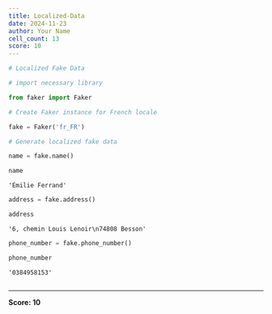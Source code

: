 ```yaml
---
title: Localized-Data
date: 2024-11-23
author: Your Name
cell_count: 13
score: 10
---
```


```python
# Localized Fake Data
```


```python
# import necessary library
```


```python
from faker import Faker
```


```python
# Create Faker instance for French locale
```


```python
fake = Faker('fr_FR')

```


```python
# Generate localized fake data
```


```python
name = fake.name()
```


```python
name
```




    'Émilie Ferrand'




```python
address = fake.address()
```


```python
address
```




    '6, chemin Louis Lenoir\n74808 Besson'




```python
phone_number = fake.phone_number()
```


```python
phone_number
```




    '0384958153'




```python

```


---
**Score: 10**
